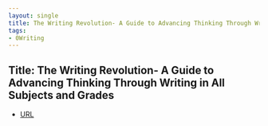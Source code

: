 ```yaml
---
layout: single
title: The Writing Revolution- A Guide to Advancing Thinking Through Writing in All Subjects and Grades   
tags:
- 0Writing
---
```


## Title: The Writing Revolution- A Guide to Advancing Thinking Through Writing in All Subjects and Grades  

- [URL](https://www.amazon.com/Writing-Revolution-Advancing-Thinking-Subjects/dp/1119364914)

